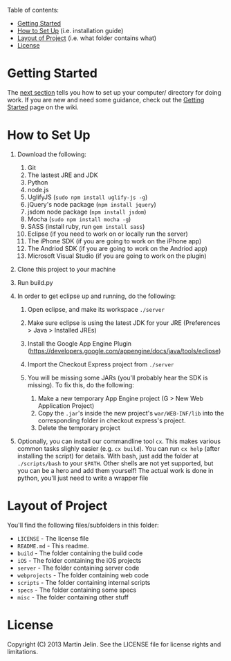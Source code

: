 Table of contents:

*	[Getting Started](#getting-started)
*	[How to Set Up](#how-to-set-up)  (i.e. installation guide)
*	[Layout of Project](#layout-of-project) (i.e. what folder contains what)
*	[License](#license)

Getting Started
===============

The [next section](how-to-set-up) tells you how to set up your computer/
directory for doing work.  If you are new and need some guidance, check out
the [Getting Started](../../wiki/Getting-Started) page on the wiki.

How to Set Up
=============

1.	Download the following:

	1.	Git
	2.	The lastest JRE and JDK
	3.	Python
	4.	node.js
	5.	UglifyJS (`sudo npm install uglify-js -g`)
	6.	jQuery's node package (`npm install jquery`)
	7.	jsdom node package (`npm install jsdom`)
	8.	Mocha (`sudo npm install mocha -g`)
	9.	SASS (install ruby, run `gem install sass`)
	10.	Eclipse (if you need to work on or locally run the server)
	11.	The iPhone SDK (if you are going to work on the iPhone app)
	12.	The Andriod SDK (if you are going to work on the Andriod app)
	13.	Microsoft Visual Studio (if you are going to work on the plugin)

3.	Clone this project to your machine

2.	Run build.py

3.	In order to get eclipse up and running, do the following:

	1.	Open eclipse, and make its workspace `./server`
	2.	Make sure eclipse is using the latest JDK for your JRE
			(Preferences > Java > Installed JREs)
	3.	Install the Google App Engine Plugin
			(https://developers.google.com/appengine/docs/java/tools/eclipse)
	4.	Import the Checkout Express project from `./server`

	5.	You will be missing some JARs (you'll probably hear the SDK is
		missing).  To fix this, do the following: 

		1.	Make a new temporary App Engine project
				(G > New Web Application Project)
		2.	Copy the `.jar`'s inside the new project's `war/WEB-INF/lib` into
				the corresponding folder in checkout express's project.
		3.	Delete the temporary project

4.	Optionally, you can install our commandline tool `cx`.  This makes
	various common tasks slighly easier (e.g. `cx build`).  You can run
	`cx help` (after installing the script) for details.
	With bash, just add the folder at `./scripts/bash` to your `$PATH`. Other
	shells are not yet supported, but you can be a hero and add them
	yourself!  The actual work is done in python, you'll just need to write
	a wrapper file

Layout of Project
=================

You'll find the following files/subfolders in this folder:

*	`LICENSE` - The license file
*	`README.md` - This readme.
*	`build` - The folder containing the build code
*	`iOS` - The folder containing the iOS projects
*	`server` - The folder containing server code
*	`webprojects` - The folder containing web code
*	`scripts` - The folder containing internal scripts
*	`specs` - The folder containing some specs 
*	`misc` - The folder containing other stuff

License
=======

Copyright (C) 2013 Martin Jelin.  See the LICENSE file for license rights and
limitations. 
